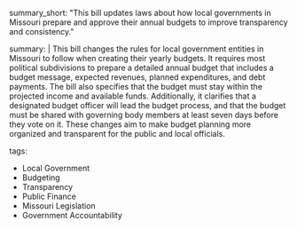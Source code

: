 summary_short: "This bill updates laws about how local governments in Missouri prepare and approve their annual budgets to improve transparency and consistency."

summary: |
  This bill changes the rules for local government entities in Missouri to follow when creating their yearly budgets. It requires most political subdivisions to prepare a detailed annual budget that includes a budget message, expected revenues, planned expenditures, and debt payments. The bill also specifies that the budget must stay within the projected income and available funds. Additionally, it clarifies that a designated budget officer will lead the budget process, and that the budget must be shared with governing body members at least seven days before they vote on it. These changes aim to make budget planning more organized and transparent for the public and local officials.

tags:
  - Local Government
  - Budgeting
  - Transparency
  - Public Finance
  - Missouri Legislation
  - Government Accountability
